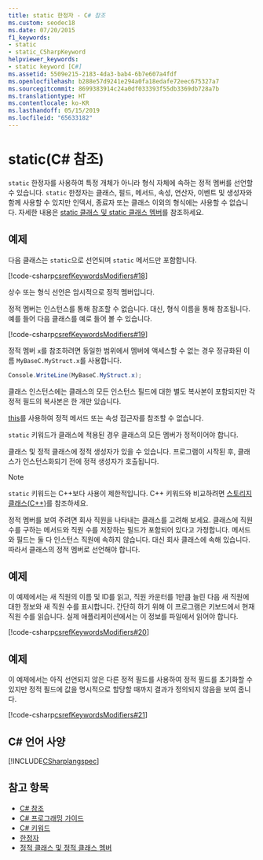 ```yaml
---
title: static 한정자 - C# 참조
ms.custom: seodec18
ms.date: 07/20/2015
f1_keywords:
- static
- static_CSharpKeyword
helpviewer_keywords:
- static keyword [C#]
ms.assetid: 5509e215-2183-4da3-bab4-6b7e607a4fdf
ms.openlocfilehash: b288e57d9241e294a0fa18edafe72eec675327a7
ms.sourcegitcommit: 8699383914c24a0df033393f55db3369db728a7b
ms.translationtype: HT
ms.contentlocale: ko-KR
ms.lasthandoff: 05/15/2019
ms.locfileid: "65633182"
---
```

# <a name="static-c-reference"></a>static(C# 참조)

`static` 한정자를 사용하여 특정 개체가 아니라 형식 자체에 속하는 정적 멤버를 선언할 수 있습니다. `static` 한정자는 클래스, 필드, 메서드, 속성, 연산자, 이벤트 및 생성자와 함께 사용할 수 있지만 인덱서, 종료자 또는 클래스 이외의 형식에는 사용할 수 없습니다. 자세한 내용은 [static 클래스 및 static 클래스 멤버](../../programming-guide/classes-and-structs/static-classes-and-static-class-members.md)를 참조하세요.

## <a name="example"></a>예제

다음 클래스는 `static`으로 선언되며 `static` 메서드만 포함합니다.

[!code-csharp[csrefKeywordsModifiers#18](~/samples/snippets/csharp/VS_Snippets_VBCSharp/csrefKeywordsModifiers/CS/csrefKeywordsModifiers.cs#18)]

상수 또는 형식 선언은 암시적으로 정적 멤버입니다.

정적 멤버는 인스턴스를 통해 참조할 수 없습니다. 대신, 형식 이름을 통해 참조됩니다. 예를 들어 다음 클래스를 예로 들어 볼 수 있습니다.

[!code-csharp[csrefKeywordsModifiers#19](~/samples/snippets/csharp/VS_Snippets_VBCSharp/csrefKeywordsModifiers/CS/csrefKeywordsModifiers.cs#19)]

정적 멤버 `x`를 참조하려면 동일한 범위에서 멤버에 액세스할 수 없는 경우 정규화된 이름 `MyBaseC.MyStruct.x`를 사용합니다.

```csharp
Console.WriteLine(MyBaseC.MyStruct.x);
```

클래스 인스턴스에는 클래스의 모든 인스턴스 필드에 대한 별도 복사본이 포함되지만 각 정적 필드의 복사본은 한 개만 있습니다.

[this](this.md)를 사용하여 정적 메서드 또는 속성 접근자를 참조할 수 없습니다.

`static` 키워드가 클래스에 적용된 경우 클래스의 모든 멤버가 정적이어야 합니다.

클래스 및 정적 클래스에 정적 생성자가 있을 수 있습니다. 프로그램이 시작된 후, 클래스가 인스턴스화되기 전에 정적 생성자가 호출됩니다.

> [!NOTE]
> `static` 키워드는 C++보다 사용이 제한적입니다. C++ 키워드와 비교하려면 [스토리지 클래스(C++)](/cpp/cpp/storage-classes-cpp#static)를 참조하세요.

정적 멤버를 보여 주려면 회사 직원을 나타내는 클래스를 고려해 보세요. 클래스에 직원 수를 구하는 메서드와 직원 수를 저장하는 필드가 포함되어 있다고 가정합니다. 메서드와 필드는 둘 다 인스턴스 직원에 속하지 않습니다. 대신 회사 클래스에 속해 있습니다. 따라서 클래스의 정적 멤버로 선언해야 합니다.

## <a name="example"></a>예제

이 예제에서는 새 직원의 이름 및 ID를 읽고, 직원 카운터를 1만큼 늘린 다음 새 직원에 대한 정보와 새 직원 수를 표시합니다. 간단히 하기 위해 이 프로그램은 키보드에서 현재 직원 수를 읽습니다. 실제 애플리케이션에서는 이 정보를 파일에서 읽어야 합니다.

[!code-csharp[csrefKeywordsModifiers#20](~/samples/snippets/csharp/VS_Snippets_VBCSharp/csrefKeywordsModifiers/CS/csrefKeywordsModifiers.cs#20)]  

## <a name="example"></a>예제

이 예제에서는 아직 선언되지 않은 다른 정적 필드를 사용하여 정적 필드를 초기화할 수 있지만 정적 필드에 값을 명시적으로 할당할 때까지 결과가 정의되지 않음을 보여 줍니다.

[!code-csharp[csrefKeywordsModifiers#21](~/samples/snippets/csharp/VS_Snippets_VBCSharp/csrefKeywordsModifiers/CS/csrefKeywordsModifiers.cs#21)]  

## <a name="c-language-specification"></a>C# 언어 사양

[!INCLUDE[CSharplangspec](~/includes/csharplangspec-md.md)]

## <a name="see-also"></a>참고 항목

- [C# 참조](../index.md)
- [C# 프로그래밍 가이드](../../programming-guide/index.md)
- [C# 키워드](index.md)
- [한정자](modifiers.md)
- [정적 클래스 및 정적 클래스 멤버](../../programming-guide/classes-and-structs/static-classes-and-static-class-members.md)
